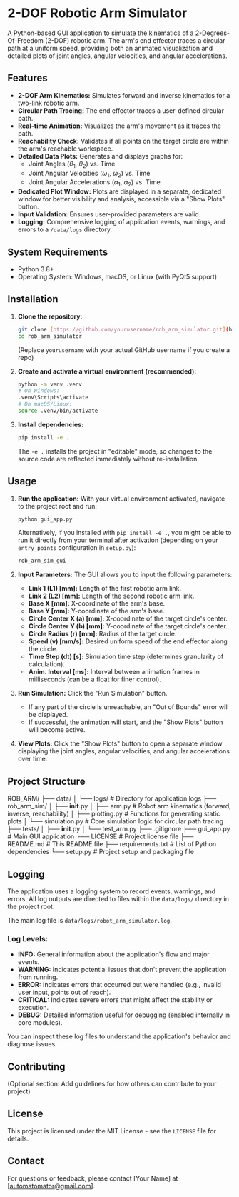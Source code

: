 # 2-DOF Robotic Arm Simulator

A Python-based GUI application to simulate the kinematics of a 2-Degrees-Of-Freedom (2-DOF) robotic arm. The arm's end effector traces a circular path at a uniform speed, providing both an animated visualization and detailed plots of joint angles, angular velocities, and angular accelerations.

## Features

* **2-DOF Arm Kinematics:** Simulates forward and inverse kinematics for a two-link robotic arm.
* **Circular Path Tracing:** The end effector traces a user-defined circular path.
* **Real-time Animation:** Visualizes the arm's movement as it traces the path.
* **Reachability Check:** Validates if all points on the target circle are within the arm's reachable workspace.
* **Detailed Data Plots:** Generates and displays graphs for:
    * Joint Angles ($\theta_1$, $\theta_2$) vs. Time
    * Joint Angular Velocities ($\omega_1$, $\omega_2$) vs. Time
    * Joint Angular Accelerations ($\alpha_1$, $\alpha_2$) vs. Time
* **Dedicated Plot Window:** Plots are displayed in a separate, dedicated window for better visibility and analysis, accessible via a "Show Plots" button.
* **Input Validation:** Ensures user-provided parameters are valid.
* **Logging:** Comprehensive logging of application events, warnings, and errors to a `/data/logs` directory.

## System Requirements

* Python 3.8+
* Operating System: Windows, macOS, or Linux (with PyQt5 support)

## Installation

1.  **Clone the repository:**
    ```bash
    git clone [https://github.com/yourusername/rob_arm_simulator.git](https://github.com/yourusername/rob_arm_simulator.git)
    cd rob_arm_simulator
    ```
    (Replace `yourusername` with your actual GitHub username if you create a repo)

2.  **Create and activate a virtual environment (recommended):**
    ```bash
    python -m venv .venv
    # On Windows:
    .venv\Scripts\activate
    # On macOS/Linux:
    source .venv/bin/activate
    ```

3.  **Install dependencies:**
    ```bash
    pip install -e .
    ```
    The `-e .` installs the project in "editable" mode, so changes to the source code are reflected immediately without re-installation.

## Usage

1.  **Run the application:**
    With your virtual environment activated, navigate to the project root and run:
    ```bash
    python gui_app.py
    ```
    Alternatively, if you installed with `pip install -e .`, you might be able to run it directly from your terminal after activation (depending on your `entry_points` configuration in `setup.py`):
    ```bash
    rob_arm_sim_gui
    ```

2.  **Input Parameters:**
    The GUI allows you to input the following parameters:
    * **Link 1 (L1) [mm]:** Length of the first robotic arm link.
    * **Link 2 (L2) [mm]:** Length of the second robotic arm link.
    * **Base X [mm]:** X-coordinate of the arm's base.
    * **Base Y [mm]:** Y-coordinate of the arm's base.
    * **Circle Center X (a) [mm]:** X-coordinate of the target circle's center.
    * **Circle Center Y (b) [mm]:** Y-coordinate of the target circle's center.
    * **Circle Radius (r) [mm]:** Radius of the target circle.
    * **Speed (v) [mm/s]:** Desired uniform speed of the end effector along the circle.
    * **Time Step (dt) [s]:** Simulation time step (determines granularity of calculation).
    * **Anim. Interval [ms]:** Interval between animation frames in milliseconds (can be a float for finer control).

3.  **Run Simulation:**
    Click the "Run Simulation" button.
    * If any part of the circle is unreachable, an "Out of Bounds" error will be displayed.
    * If successful, the animation will start, and the "Show Plots" button will become active.

4.  **View Plots:**
    Click the "Show Plots" button to open a separate window displaying the joint angles, angular velocities, and angular accelerations over time.

## Project Structure

ROB_ARM/
├── data/
│   └── logs/               # Directory for application logs
├── rob_arm_sim/
│   ├── __init__.py
│   ├── arm.py              # Robot arm kinematics (forward, inverse, reachability)
│   ├── plotting.py         # Functions for generating static plots
│   └── simulation.py       # Core simulation logic for circular path tracing
├── tests/
│   ├── __init__.py
│   └── test_arm.py
├── .gitignore
├── gui_app.py              # Main GUI application
├── LICENSE                 # Project license file
├── README.md               # This README file
├── requirements.txt        # List of Python dependencies
└── setup.py                # Project setup and packaging file

## Logging

The application uses a logging system to record events, warnings, and errors. All log outputs are directed to files within the `data/logs/` directory in the project root.

The main log file is `data/logs/robot_arm_simulator.log`.

### Log Levels:

* **INFO:** General information about the application's flow and major events.
* **WARNING:** Indicates potential issues that don't prevent the application from running.
* **ERROR:** Indicates errors that occurred but were handled (e.g., invalid user input, points out of reach).
* **CRITICAL:** Indicates severe errors that might affect the stability or execution.
* **DEBUG:** Detailed information useful for debugging (enabled internally in core modules).

You can inspect these log files to understand the application's behavior and diagnose issues.

## Contributing

(Optional section: Add guidelines for how others can contribute to your project)

## License

This project is licensed under the MIT License - see the `LICENSE` file for details.

## Contact

For questions or feedback, please contact [Your Name] at [automatomator@gmail.com].